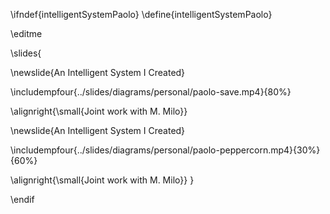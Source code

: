 \ifndef{intelligentSystemPaolo}
\define{intelligentSystemPaolo}

\editme

\slides{

\newslide{An Intelligent System I Created}

\includempfour{../slides/diagrams/personal/paolo-save.mp4}{80%}

\alignright{\small{Joint work with M. Milo}}

\newslide{An Intelligent System I Created}

\includempfour{../slides/diagrams/personal/paolo-peppercorn.mp4}{30%}{60%}

\alignright{\small{Joint work with M. Milo}}
}

\endif

